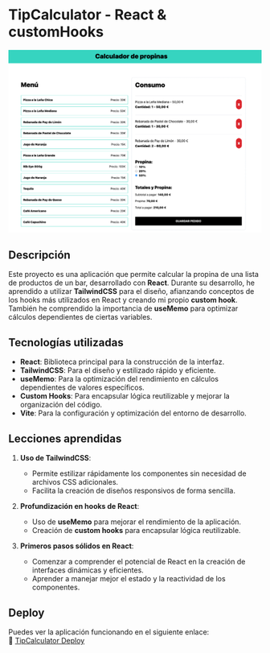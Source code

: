 # TipCalculator - React & customHooks

![TipCalculator](public/photoApp.png)

## Descripción
Este proyecto es una aplicación que permite calcular la propina de una lista de productos de un bar, desarrollado con **React**. Durante su desarrollo, he aprendido a utilizar **TailwindCSS** para el diseño, afianzando conceptos de los hooks más utilizados en React y creando mi propio **custom hook**. También he comprendido la importancia de **useMemo** para optimizar cálculos dependientes de ciertas variables.

## Tecnologías utilizadas
- **React**: Biblioteca principal para la construcción de la interfaz.
- **TailwindCSS**: Para el diseño y estilizado rápido y eficiente.
- **useMemo**: Para la optimización del rendimiento en cálculos dependientes de valores específicos.
- **Custom Hooks**: Para encapsular lógica reutilizable y mejorar la organización del código.
- **Vite**: Para la configuración y optimización del entorno de desarrollo.

## Lecciones aprendidas
1. **Uso de TailwindCSS**:
   - Permite estilizar rápidamente los componentes sin necesidad de archivos CSS adicionales.
   - Facilita la creación de diseños responsivos de forma sencilla.
   
2. **Profundización en hooks de React**:
   - Uso de **useMemo** para mejorar el rendimiento de la aplicación.
   - Creación de **custom hooks** para encapsular lógica reutilizable.
   
3. **Primeros pasos sólidos en React**:
   - Comenzar a comprender el potencial de React en la creación de interfaces dinámicas y eficientes.
   - Aprender a manejar mejor el estado y la reactividad de los componentes.

## Deploy
Puedes ver la aplicación funcionando en el siguiente enlace:  
🔗 [TipCalculator Deploy](https://juli-tip-calculator.netlify.app)

